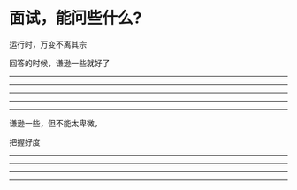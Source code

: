 
# 面试，能问些什么?



运行时，万变不离其宗


回答的时候，谦逊一些就好了


<hr>

<hr>



<hr>



<hr>


<hr>
谦逊一些，但不能太卑微，

把握好度

<hr>




<hr>

<hr>


<hr>



